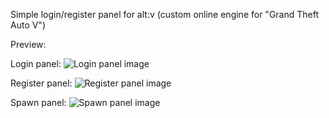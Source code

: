 Simple login/register panel for alt:v (custom online engine for "Grand Theft Auto V")

Preview:

Login panel:
![Login panel image](https://i.imgur.com/8mW7S9h.jpg)

Register panel:
![Register panel image](https://i.imgur.com/BfzPgua.jpg)

Spawn panel:
![Spawn panel image](https://i.imgur.com/dF18NYI.jpg)